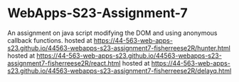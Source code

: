 # WebApps-S23-Assignment-7
An assignment on java script modifying the DOM and using anonymous callback functions.
hosted at https://44-563-web-apps-s23.github.io/44563-webapps-s23-assignment7-fisherreese2R/hunter.html
hosted at https://44-563-web-apps-s23.github.io/44563-webapps-s23-assignment7-fisherreese2R/react.html
hosted at https://44-563-web-apps-s23.github.io/44563-webapps-s23-assignment7-fisherreese2R/delayq.html
